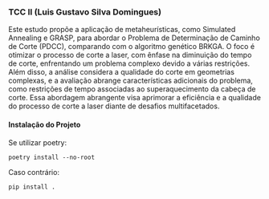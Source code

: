 ### TCC II (Luis Gustavo Silva Domingues)

Este estudo propõe a aplicação de metaheurísticas, como Simulated Annealing e
GRASP, para abordar o Problema de Determinação de Caminho de Corte (PDCC),
comparando com o algoritmo genético BRKGA. O foco é otimizar o processo de corte
a laser, com ênfase na diminuição do tempo de corte, enfrentando um problema
complexo devido a várias restrições. Além disso, a análise considera a qualidade
do corte em geometrias complexas, e a avaliação abrange características adicionais
do problema, como restrições de tempo associadas ao superaquecimento da cabeça
de corte. Essa abordagem abrangente visa aprimorar a eficiência e a qualidade do
processo de corte a laser diante de desafios multifacetados.


#### Instalação do Projeto 
Se utilizar poetry:
````
poetry install --no-root
````

Caso contrário:
````
pip install .
````

